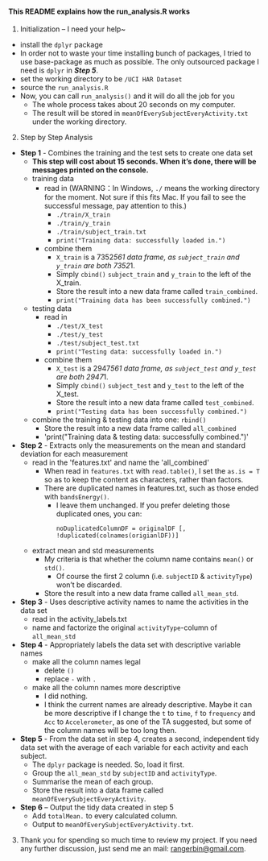 #### This README explains how the run_analysis.R works

1. Initialization – I need your help~
  * install the `dplyr` package
   * In order not to waste your time installing bunch of packages, I tried to use base-package as much as possible. The only outsourced package I need is `dplyr` in ***Step 5***.
  * set the working directory to be `/UCI HAR Dataset`
  * source the `run_analysis.R`
  * Now, you can call `run_analysis()` and it will do all the job for you
    * The whole process takes about 20 seconds on my computer.
    * The result will be stored in `meanOfEverySubjectEveryActivity.txt` under the working directory.
2. Step by Step Analysis
  * **Step 1** - Combines the training and the test sets to create one data set
    * **This step will cost about 15 seconds. When it’s done, there will be messages printed on the console.**
    * training data
      * read in (WARNING：In Windows, `./` means the working directory for the moment. Not sure if this fits Mac. If you fail to see the successful message, pay attention to this.)
        * `./train/X_train`
        * `./train/y_train`
        * `./train/subject_train.txt`
        * `print("Training data: successfully loaded in.")`
      * combine them
        * `X_train` is a 7352*561 data frame, as `subject_train` and `y_train` are both 7352*1.
        * Simply `cbind()` `subject_train` and `y_train` to the left of the X_train.
        * Store the result into a new data frame called `train_combined`.
        * `print("Training data has been successfully combined.")`
    * testing data
      * read in
        * `./test/X_test`
        * `./test/y_test`
        * `./test/subject_test.txt`
        * `print("Testing data: successfully loaded in.")`
      * combine them
        * `X_test` is a 2947*561 data frame, as `subject_test` and `y_test` are both 2947*1.
        * Simply `cbind()` `subject_test` and `y_test` to the left of the X_test.
        * Store the result into a new data frame called `test_combined`.
        * `print("Testing data has been successfully combined.")`
    * combine the training & testing data into one: `rbind()`
      * Store the result into a new data frame called `all_combined`
      * 'print("Training data & testing data: successfully combined.")'
  * **Step 2** - Extracts only the measurements on the mean and standard deviation for each measurement
    * read in the 'features.txt' and name the 'all_combined'
      * When read in `features.txt` with `read.table()`, I set the `as.is = T` so as to keep the content as characters, rather than factors.
      * There are duplicated names in features.txt, such as those ended with `bandsEnergy()`.
        * I leave them unchanged. If you prefer deleting those duplicated ones, you can:
          ```
          noDuplicatedColumnDF = originalDF [, !duplicated(colnames(origianlDF))]
          ```
    * extract mean and std measurements
      * My criteria is that whether the column name contains `mean()` or `std()`.
        * Of course the first 2 column (i.e. `subjectID` & `activityType`) won’t be discarded.
      * Store the result into a new data frame called `all_mean_std`.
  * **Step 3** - Uses descriptive activity names to name the activities in the data set
    * read in the activity_labels.txt
    * name and factorize the original `activityType`-column of `all_mean_std`
  * **Step 4** - Appropriately labels the data set with descriptive variable names
    * make all the column names legal
      * delete `()`
      * replace `-` with `.`
    * make all the column names more descriptive
      * I did nothing.
      * I think the current names are already descriptive. Maybe it can be more descriptive if I change the `t` to `time`, `f` to `frequency` and `Acc` to `Accelerometer`, as one of the TA suggested, but some of the column names will be too long then.
  * **Step 5** - From the data set in step 4, creates a second, independent tidy data set with the average of each variable for each activity and each subject.
    * The `dplyr` package is needed. So, load it first.
    * Group the `all_mean_std` by `subjectID` and `activityType`.
    * Summarise the mean of each group.
    * Store the result into a data frame called `meanOfEverySubjectEveryActivity`.
  * **Step 6** – Output the tidy data created in step 5
    * Add `totalMean.` to every calculated column.
    * Output to `meanOfEverySubjectEveryActivity.txt`.
3. Thank you for spending so much time to review my project. If you need any further discussion, just send me an mail: rangerbin@gmail.com.

